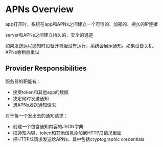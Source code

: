 # APNs Overview

app打开时，系统在app和APNs之间建立一个可信的、加密的、持久的IP连接

server和APNs之间建立持久的、安全的通道

如果发送远程通知时设备开机但没有运行，系统会展示通知。如果设备关机，APNs会稍后重试

## Provider Responsibilities

服务器的职能有：

* 接受token和其他app的数据
* 决定何时发送通知
* 想APNs发送通知请求

对于每一个发出去的通知请求：

* 创建一个包含通知内容的JSON字典
* 把通知内容、token和其他信息添加到HTTP/2请求里面
* 把HTTP/2请求发送给APNs，其中包括cryptographic credentials



